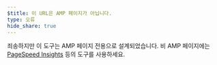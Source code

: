 ```yaml
---
$title: 이 URL은 AMP 페이지가 아닙니다.
type: 오류
hide_share: true
---
```


죄송하지만 이 도구는 AMP 페이지 전용으로 설계되었습니다. 비 AMP 페이지에는 [PageSpeed Insights](https://developers.google.com/speed/pagespeed/insights/) 등의 도구를 사용하세요.
